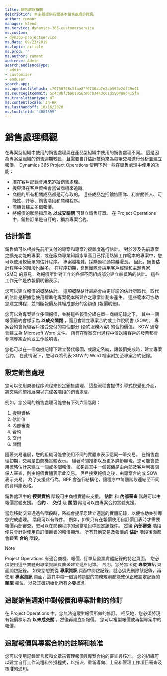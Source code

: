 ```yaml
---
title: 銷售處理概觀
description: 本主題提供有關基本銷售處理的資訊。
author: rumant
manager: kfend
ms.service: dynamics-365-customerservice
ms.custom:
- dyn365-projectservice
ms.date: 09/23/2019
ms.topic: article
ms.prod: ''
ms.author: rumant
audience: Admin
search.audienceType:
- admin
- customizer
- enduser
search.app: ''
ms.openlocfilehash: c70760748c5faa87f6738ab7e2ab593e2df49e41
ms.sourcegitcommit: 5c4c9bf3ba018562d6cb3443c01d550489c415fa
ms.translationtype: HT
ms.contentlocale: zh-HK
ms.lasthandoff: 10/16/2020
ms.locfileid: "4087699"
---
```

# <a name="sales-processes-overview"></a>銷售處理概觀

在專案型組織中使用的銷售處理與在產品型組織中使用的銷售處理不同。 這是因為專案型組織的銷售週期較長，且需要自訂估計技術來為每筆交易進行分析並建立報價。 Dynamics 365 Project Operations 使用下列一些在銷售處理中使用的功能：

- 潛在客戶記錄會用來追蹤銷售處理。
- 授與潛在客戶資格會當做商機來追蹤。
- 商機的所有相關成品都是可存取的。 這些成品包括銷售團隊、利害關係人、可能性、評等、銷售階段和商務程序。
- 商機會建立多個報價。
- 將報價的狀態指示為 **以成交關閉** 可建立銷售訂單。 在 Project Operations 中，銷售訂單是自訂的，稱為專案合約。

## <a name="estimate-a-sale"></a>估計銷售
銷售值可以根據先前所交付的專案和專案的複雜度進行估計。 對於涉及先前專案之擴充功能的專案，或在廠商專業知識水準高且已採用熟知工作範本的專案中，您可以使用較簡單的估計程序。 專案越複雜，採購過程通常越漫長。 因此，銷售估計程序中的階段也越多。 在程序初期，銷售團隊會採用客戶經理和主題專家 (SME) 的意見，為報價所針對工作的各個不同組成部分建立較概略的估計。 這些工作元件是依報價明細表示。 

您可以建立報價的概略估計。 這項概略估計最終會由更詳細的估計所取代，取代的估計是根據您使用標準化專案範本所建立之專案計劃來產生。 這些範本可協助您建立排程，並判斷報價及其組成部分的金額值 (報價明細)。 

您可以為專案建立多個報價，並將這些報價分組在單一商機記錄之下。 其中一個報價最終會標示為 **以成交關閉** ，而且會建立專案合約或工作說明書 (SOW)。 專案合約會保留客戶接受交付的每個部分 (合約服務內容) 的合約價值。 SOW 通常會建立為 Microsoft Word 文件。 所有在專案交付過程中傳送給客戶的發票都會參照專案合約或工作說明書。

您也可以在一個商機記錄下建立替代報價，或設定系統，讓報價完成時，建立專案合約。 在此情況下，您可以將代表 SOW 的 Word 檔案附加至專案合約記錄。

## <a name="configure-the-sales-process"></a>設定銷售處理
您可以使用商務程序流程來設定銷售處理。 這些流程會提供引導式視覺化介面，將交易向前推展開以完成各階段的銷售處理。

例如，您公司的銷售處理可能會有下列六個階段：

1. 授與資格​​
2. 估計值
3. 內部審查
4. 合約
5. 交付
6. 關閉​​
 
隨著交易進展，您的組織可能會使用不同的實體來表示這同一筆交易。 在銷售處理初期，交易是由商機實體表示。 隨著時間推移以及更多詳節顯現，您可能會使用概略估計來建立一個或多個報價。 如果這其中一個報價是由內部及客戶利害關係人審查，則由報價實體表示此交易。 客戶接受報價之後，由專案合約或 SOW 表示交易。 為了支援此行為，BPF 會進行結構化，讓程序中每個階段連結至不同的資料庫表格。

銷售處理中的 **授與資格** 階段可由商機實體來支援。 **估計** 和 **內部審查** 階段可以由報價實體支援。 **合約** 、 **交付** 及 **關閉** 階段可以由專案合約實體支援。

當您移動交易通過各階段時，系統會提示您建立適當的實體記錄，以便協助並引導您完成處理。 階段可以有條件。 例如，如果只有在報價使用自訂價目表時才需要報價內部審查，您可以在商務程序的適當階段中設定該條件。 然後 **內部審查** 階段便只會針對使用自訂價目表的報價顯示。 所有其他交易及報價的 **估計** 階段後面都會跟著 **合約** 階段。

> [!NOTE]
> Project Operations 有適合商機、報價、訂單及發票實體記錄的特定頁面。 您必須使用這些實體的專案資訊頁面來建立這些記錄。 否則，您將無法從 **專案資訊** 頁面開啟記錄。 如果您想要從 **專案資訊** 頁面中開啟記錄，就必須先刪除該記錄，再使用 **專案資訊** 頁面，這其中每一個實體類型的商務規則都能確保正確設定記錄的 **類型** 欄位，以及正確初始化所有必要概念。


## <a name="track-revisions-to-quotes-and-project-plans-in-the-sales-cycle"></a>追蹤銷售週期中對報價和專案計劃的修訂
在 Project Operations 中，您無法追蹤對報價所做的修訂。 相反地，您必須將現有報價標示為 **以未成交關** ，然後再建立新報價。 您可以複製報價或再製專案中的報價。

## <a name="track-comments-and-approvals-of-quotes-and-project-contracts"></a>追蹤報價與專案合約的註解和核准
您可以使用記錄留言板和文章來管理報價與專案合約的審查與核准。 您的組織可以建立自訂工作流程和外掛程式，以指派、重新導向、上呈和管理工作項目審查及核准的通知。
